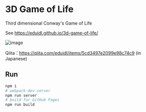 # 3D Game of Life

Third dimensional Conway's Game of Life

See https://eduidl.github.io/3d-game-of-life/

![image](https://user-images.githubusercontent.com/25898373/49690462-c84bf780-fb74-11e8-9dfb-ab962e6c4b18.png)

Qiita：https://qiita.com/eduidl/items/5cd3497e2099e98c74c9 (in Japanese)

## Run 

```sh
npm i
# webpack-dev-server
npm run server
# build for GitHub Pages
npm run build
```
